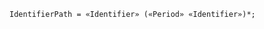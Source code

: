 <!-- This file is generated automatically by infrastructure scripts. Please don't edit by hand. -->

```{ .ebnf .slang-ebnf #IdentifierPath }
IdentifierPath = «Identifier» («Period» «Identifier»)*;
```
